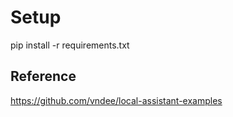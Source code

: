 # Setup
pip install -r requirements.txt

## Reference
https://github.com/vndee/local-assistant-examples
